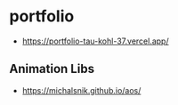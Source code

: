# portfolio

- https://portfolio-tau-kohl-37.vercel.app/

## Animation Libs

- https://michalsnik.github.io/aos/
